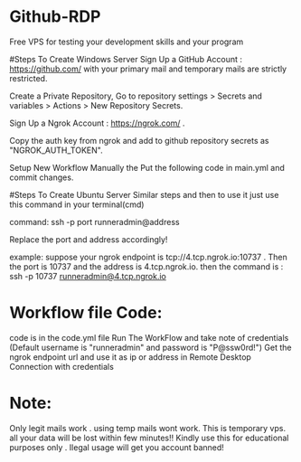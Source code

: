 # Github-RDP
Free VPS for testing your development skills and your program

#Steps To Create Windows Server
Sign Up a GitHub Account : https://github.com/ with your primary mail and temporary mails are strictly restricted.


Create a Private Repository, Go to repository settings > Secrets and variables > Actions > New Repository Secrets.


Sign Up a Ngrok Account : https://ngrok.com/ .


Copy the auth key from ngrok and add to github repository secrets as "NGROK_AUTH_TOKEN".


Setup New Workflow Manually the Put the following code in main.yml and commit changes.

#Steps To Create Ubuntu Server
Similar steps and then to use it just use this command in your terminal(cmd)

 
command: ssh -p port runneradmin@address

Replace the port and address accordingly!

example: suppose your ngrok endpoint is tcp://4.tcp.ngrok.io:10737 . Then the port is 10737 and the address is 4.tcp.ngrok.io.
      then the command is : ssh -p 10737 runneradmin@4.tcp.ngrok.io


# Workflow file Code:
code is in the code.yml file
Run The WorkFlow and take note of credentials (Default username is "runneradmin" and password is "P@ssw0rd!")
Get the ngrok endpoint url and use it as ip or address in Remote Desktop Connection with credentials


# Note:
Only legit mails work . using temp mails wont work.
This is temporary vps. all your data will be lost within few minutes!!
Kindly use this for educational purposes only . Ilegal usage will get you account banned!
